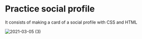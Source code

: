 # Practice social profile
It consists of making a card of a social profile with CSS and HTML

![2021-03-05 (3)](https://user-images.githubusercontent.com/80043180/110087779-5fc04500-7d94-11eb-94ed-9b2ffd9637bd.png)

